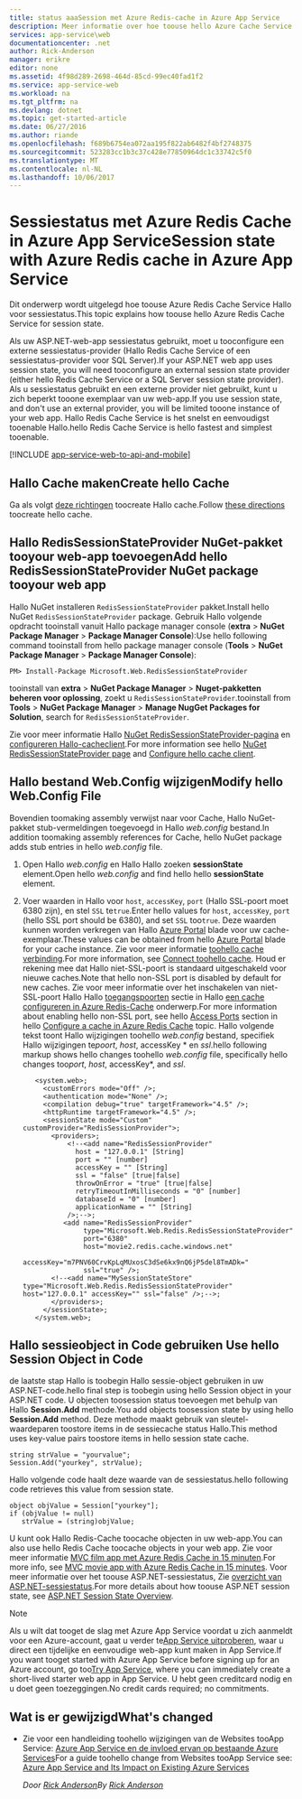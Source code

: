 ```yaml
---
title: status aaaSession met Azure Redis-cache in Azure App Service
description: Meer informatie over hoe toouse hello Azure Cache Service toosupport ASP.NET-sessiestatus-caching.
services: app-service\web
documentationcenter: .net
author: Rick-Anderson
manager: erikre
editor: none
ms.assetid: 4f98d289-2698-464d-85cd-99ec40fad1f2
ms.service: app-service-web
ms.workload: na
ms.tgt_pltfrm: na
ms.devlang: dotnet
ms.topic: get-started-article
ms.date: 06/27/2016
ms.author: riande
ms.openlocfilehash: f689b6754ea072aa195f822ab6482f4bf2748375
ms.sourcegitcommit: 523283cc1b3c37c428e77850964dc1c33742c5f0
ms.translationtype: MT
ms.contentlocale: nl-NL
ms.lasthandoff: 10/06/2017
---
```

# <a name="session-state-with-azure-redis-cache-in-azure-app-service"></a><span data-ttu-id="2208b-103">Sessiestatus met Azure Redis Cache in Azure App Service</span><span class="sxs-lookup"><span data-stu-id="2208b-103">Session state with Azure Redis cache in Azure App Service</span></span>
<span data-ttu-id="2208b-104">Dit onderwerp wordt uitgelegd hoe toouse Azure Redis Cache Service Hallo voor sessiestatus.</span><span class="sxs-lookup"><span data-stu-id="2208b-104">This topic explains how toouse hello Azure Redis Cache Service for session state.</span></span>

<span data-ttu-id="2208b-105">Als uw ASP.NET-web-app sessiestatus gebruikt, moet u tooconfigure een externe sessiestatus-provider (Hallo Redis Cache Service of een sessiestatus-provider voor SQL Server).</span><span class="sxs-lookup"><span data-stu-id="2208b-105">If your ASP.NET web app uses session state, you will need tooconfigure an external session state provider (either hello Redis Cache Service or a SQL Server session state provider).</span></span> <span data-ttu-id="2208b-106">Als u sessiestatus gebruikt en een externe provider niet gebruikt, kunt u zich beperkt tooone exemplaar van uw web-app.</span><span class="sxs-lookup"><span data-stu-id="2208b-106">If you use session state, and don't use an external provider, you will be limited tooone instance of your web app.</span></span> <span data-ttu-id="2208b-107">Hallo Redis Cache Service is het snelst en eenvoudigst tooenable Hallo.</span><span class="sxs-lookup"><span data-stu-id="2208b-107">hello Redis Cache Service is hello fastest and simplest tooenable.</span></span>

[!INCLUDE [app-service-web-to-api-and-mobile](../../includes/app-service-web-to-api-and-mobile.md)]

## <span data-ttu-id="2208b-108"><a id="createcache"></a>Hallo Cache maken</span><span class="sxs-lookup"><span data-stu-id="2208b-108"><a id="createcache"></a>Create hello Cache</span></span>
<span data-ttu-id="2208b-109">Ga als volgt [deze richtingen](../redis-cache/cache-dotnet-how-to-use-azure-redis-cache.md#create-cache) toocreate Hallo cache.</span><span class="sxs-lookup"><span data-stu-id="2208b-109">Follow [these directions](../redis-cache/cache-dotnet-how-to-use-azure-redis-cache.md#create-cache) toocreate hello cache.</span></span>

## <span data-ttu-id="2208b-110"><a id="configureproject"></a>Hallo RedisSessionStateProvider NuGet-pakket tooyour web-app toevoegen</span><span class="sxs-lookup"><span data-stu-id="2208b-110"><a id="configureproject"></a>Add hello RedisSessionStateProvider NuGet package tooyour web app</span></span>
<span data-ttu-id="2208b-111">Hallo NuGet installeren `RedisSessionStateProvider` pakket.</span><span class="sxs-lookup"><span data-stu-id="2208b-111">Install hello NuGet `RedisSessionStateProvider` package.</span></span>  <span data-ttu-id="2208b-112">Gebruik Hallo volgende opdracht tooinstall vanuit Hallo package manager console (**extra** > **NuGet Package Manager** > **Package Manager Console**):</span><span class="sxs-lookup"><span data-stu-id="2208b-112">Use hello following command tooinstall from hello package manager console (**Tools** > **NuGet Package Manager** > **Package Manager Console**):</span></span>

  `PM> Install-Package Microsoft.Web.RedisSessionStateProvider`

<span data-ttu-id="2208b-113">tooinstall van **extra** > **NuGet Package Manager** > **Nuget-pakketten beheren voor oplossing**, zoekt u `RedisSessionStateProvider`.</span><span class="sxs-lookup"><span data-stu-id="2208b-113">tooinstall from **Tools** > **NuGet Package Manager** > **Manage NugGet Packages for Solution**, search for `RedisSessionStateProvider`.</span></span>

<span data-ttu-id="2208b-114">Zie voor meer informatie Hallo [NuGet RedisSessionStateProvider-pagina](http://www.nuget.org/packages/Microsoft.Web.RedisSessionStateProvider/) en [configureren Hallo-cacheclient](../redis-cache/cache-dotnet-how-to-use-azure-redis-cache.md#NuGet).</span><span class="sxs-lookup"><span data-stu-id="2208b-114">For more information see hello [NuGet RedisSessionStateProvider page](http://www.nuget.org/packages/Microsoft.Web.RedisSessionStateProvider/) and [Configure hello cache client](../redis-cache/cache-dotnet-how-to-use-azure-redis-cache.md#NuGet).</span></span>

## <span data-ttu-id="2208b-115"><a id="configurewebconfig"></a>Hallo bestand Web.Config wijzigen</span><span class="sxs-lookup"><span data-stu-id="2208b-115"><a id="configurewebconfig"></a>Modify hello Web.Config File</span></span>
<span data-ttu-id="2208b-116">Bovendien toomaking assembly verwijst naar voor Cache, Hallo NuGet-pakket stub-vermeldingen toegevoegd in Hallo *web.config* bestand.</span><span class="sxs-lookup"><span data-stu-id="2208b-116">In addition toomaking assembly references for Cache, hello NuGet package adds stub entries in hello *web.config* file.</span></span> 

1. <span data-ttu-id="2208b-117">Open Hallo *web.config* en Hallo Hallo zoeken **sessionState** element.</span><span class="sxs-lookup"><span data-stu-id="2208b-117">Open hello *web.config* and find hello hello **sessionState** element.</span></span>
2. <span data-ttu-id="2208b-118">Voer waarden in Hallo voor `host`, `accessKey`, `port` (Hallo SSL-poort moet 6380 zijn), en stel `SSL` te`true`.</span><span class="sxs-lookup"><span data-stu-id="2208b-118">Enter hello values for `host`, `accessKey`, `port` (hello SSL port should be 6380), and set `SSL` too`true`.</span></span> <span data-ttu-id="2208b-119">Deze waarden kunnen worden verkregen van Hallo [Azure Portal](http://go.microsoft.com/fwlink/?LinkId=529715) blade voor uw cache-exemplaar.</span><span class="sxs-lookup"><span data-stu-id="2208b-119">These values can be obtained from hello [Azure Portal](http://go.microsoft.com/fwlink/?LinkId=529715) blade for your cache instance.</span></span> <span data-ttu-id="2208b-120">Zie voor meer informatie [toohello cache verbinding](../redis-cache/cache-dotnet-how-to-use-azure-redis-cache.md#connect-to-cache).</span><span class="sxs-lookup"><span data-stu-id="2208b-120">For more information, see [Connect toohello cache](../redis-cache/cache-dotnet-how-to-use-azure-redis-cache.md#connect-to-cache).</span></span> <span data-ttu-id="2208b-121">Houd er rekening mee dat Hallo niet-SSL-poort is standaard uitgeschakeld voor nieuwe caches.</span><span class="sxs-lookup"><span data-stu-id="2208b-121">Note that hello non-SSL port is disabled by default for new caches.</span></span> <span data-ttu-id="2208b-122">Zie voor meer informatie over het inschakelen van niet-SSL-poort Hallo Hallo [toegangspoorten](https://msdn.microsoft.com/library/azure/dn793612.aspx#AccessPorts) sectie in Hallo [een cache configureren in Azure Redis-Cache](https://msdn.microsoft.com/library/azure/dn793612.aspx) onderwerp.</span><span class="sxs-lookup"><span data-stu-id="2208b-122">For more information about enabling hello non-SSL port, see hello [Access Ports](https://msdn.microsoft.com/library/azure/dn793612.aspx#AccessPorts) section in hello [Configure a cache in Azure Redis Cache](https://msdn.microsoft.com/library/azure/dn793612.aspx) topic.</span></span> <span data-ttu-id="2208b-123">Hallo volgende tekst toont Hallo wijzigingen toohello *web.config* bestand, specifiek Hallo wijzigingen te*poort*, *host*, accessKey * en *ssl*.</span><span class="sxs-lookup"><span data-stu-id="2208b-123">hello following markup shows hello changes toohello *web.config* file, specifically hello changes too*port*, *host*, accessKey*, and *ssl*.</span></span>
   
          <system.web>;
            <customErrors mode="Off" />;
            <authentication mode="None" />;
            <compilation debug="true" targetFramework="4.5" />;
            <httpRuntime targetFramework="4.5" />;
            <sessionState mode="Custom" customProvider="RedisSessionProvider">;
              <providers>;  
                  <!--<add name="RedisSessionProvider" 
                    host = "127.0.0.1" [String]
                    port = "" [number]
                    accessKey = "" [String]
                    ssl = "false" [true|false]
                    throwOnError = "true" [true|false]
                    retryTimeoutInMilliseconds = "0" [number]
                    databaseId = "0" [number]
                    applicationName = "" [String]
                  />;-->;
                 <add name="RedisSessionProvider" 
                      type="Microsoft.Web.Redis.RedisSessionStateProvider" 
                      port="6380"
                      host="movie2.redis.cache.windows.net" 
                      accessKey="m7PNV60CrvKpLqMUxosC3dSe6kx9nQ6jP5del8TmADk=" 
                      ssl="true" />;
              <!--<add name="MySessionStateStore" type="Microsoft.Web.Redis.RedisSessionStateProvider" host="127.0.0.1" accessKey="" ssl="false" />;-->;
              </providers>;
            </sessionState>;
          </system.web>;

## <span data-ttu-id="2208b-124"><a id="usesessionobject"></a>Hallo sessieobject in Code gebruiken</span><span class="sxs-lookup"><span data-stu-id="2208b-124"><a id="usesessionobject"></a> Use hello Session Object in Code</span></span>
<span data-ttu-id="2208b-125">de laatste stap Hallo is toobegin Hallo sessie-object gebruiken in uw ASP.NET-code.</span><span class="sxs-lookup"><span data-stu-id="2208b-125">hello final step is toobegin using hello Session object in your ASP.NET code.</span></span> <span data-ttu-id="2208b-126">U objecten toosession status toevoegen met behulp van Hallo **Session.Add** methode.</span><span class="sxs-lookup"><span data-stu-id="2208b-126">You add objects toosession state by using hello **Session.Add** method.</span></span> <span data-ttu-id="2208b-127">Deze methode maakt gebruik van sleutel-waardeparen toostore items in de sessiecache status Hallo.</span><span class="sxs-lookup"><span data-stu-id="2208b-127">This method uses key-value pairs toostore items in hello session state cache.</span></span>

    string strValue = "yourvalue";
    Session.Add("yourkey", strValue);

<span data-ttu-id="2208b-128">Hallo volgende code haalt deze waarde van de sessiestatus.</span><span class="sxs-lookup"><span data-stu-id="2208b-128">hello following code retrieves this value from session state.</span></span>

    object objValue = Session["yourkey"];
    if (objValue != null)
       strValue = (string)objValue;    

<span data-ttu-id="2208b-129">U kunt ook Hallo Redis-Cache toocache objecten in uw web-app.</span><span class="sxs-lookup"><span data-stu-id="2208b-129">You can also use hello Redis Cache toocache objects in your web app.</span></span> <span data-ttu-id="2208b-130">Zie voor meer informatie [MVC film app met Azure Redis Cache in 15 minuten](https://azure.microsoft.com/blog/2014/06/05/mvc-movie-app-with-azure-redis-cache-in-15-minutes/).</span><span class="sxs-lookup"><span data-stu-id="2208b-130">For more info, see [MVC movie app with Azure Redis Cache in 15 minutes](https://azure.microsoft.com/blog/2014/06/05/mvc-movie-app-with-azure-redis-cache-in-15-minutes/).</span></span>
<span data-ttu-id="2208b-131">Voor meer informatie over het toouse ASP.NET-sessiestatus, Zie [overzicht van ASP.NET-sessiestatus][ASP.NET Session State Overview].</span><span class="sxs-lookup"><span data-stu-id="2208b-131">For more details about how toouse ASP.NET session state, see [ASP.NET Session State Overview][ASP.NET Session State Overview].</span></span>

> [!NOTE]
> <span data-ttu-id="2208b-132">Als u wilt dat tooget de slag met Azure App Service voordat u zich aanmeldt voor een Azure-account, gaat u verder te[App Service uitproberen](https://azure.microsoft.com/try/app-service/), waar u direct een tijdelijke en eenvoudige web-app kunt maken in App Service.</span><span class="sxs-lookup"><span data-stu-id="2208b-132">If you want tooget started with Azure App Service before signing up for an Azure account, go too[Try App Service](https://azure.microsoft.com/try/app-service/), where you can immediately create a short-lived starter web app in App Service.</span></span> <span data-ttu-id="2208b-133">U hebt geen creditcard nodig en u doet geen toezeggingen.</span><span class="sxs-lookup"><span data-stu-id="2208b-133">No credit cards required; no commitments.</span></span>
> 
> 

## <a name="whats-changed"></a><span data-ttu-id="2208b-134">Wat is er gewijzigd</span><span class="sxs-lookup"><span data-stu-id="2208b-134">What's changed</span></span>
* <span data-ttu-id="2208b-135">Zie voor een handleiding toohello wijzigingen van de Websites tooApp Service: [Azure App Service en de invloed ervan op bestaande Azure Services](http://go.microsoft.com/fwlink/?LinkId=529714)</span><span class="sxs-lookup"><span data-stu-id="2208b-135">For a guide toohello change from Websites tooApp Service see: [Azure App Service and Its Impact on Existing Azure Services](http://go.microsoft.com/fwlink/?LinkId=529714)</span></span>
  
  <span data-ttu-id="2208b-136">*Door [Rick Anderson](https://twitter.com/RickAndMSFT)*</span><span class="sxs-lookup"><span data-stu-id="2208b-136">*By [Rick Anderson](https://twitter.com/RickAndMSFT)*</span></span>

[installed hello latest]: http://www.windowsazure.com/downloads/?sdk=net  
[ASP.NET Session State Overview]: http://msdn.microsoft.com/library/ms178581.aspx

[NewIcon]: ./media/web-sites-dotnet-session-state-caching/CacheScreenshot_NewButton.png
[NewCacheDialog]: ./media/web-sites-dotnet-session-state-caching/CachingScreenshot_CreateOptions.png
[CacheIcon]: ./media/web-sites-dotnet-session-state-caching/CachingScreenshot_CacheIcon.png
[NuGetDialog]: ./media/web-sites-dotnet-session-state-caching/CachingScreenshot_NuGet.png
[OutputConfig]: ./media/web-sites-dotnet-session-state-caching/CachingScreenshot_OC_WebConfig.png
[CacheConfig]: ./media/web-sites-dotnet-session-state-caching/CachingScreenshot_CacheConfig.png
[EndpointURL]: ./media/web-sites-dotnet-session-state-caching/CachingScreenshot_EndpointURL.png
[ManageKeys]: ./media/web-sites-dotnet-session-state-caching/CachingScreenshot_ManageAccessKeys.png

